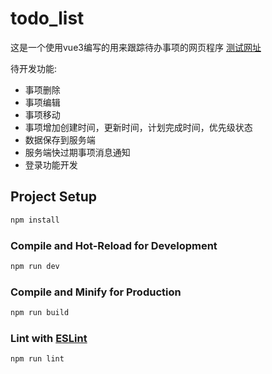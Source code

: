 # todo_list

这是一个使用vue3编写的用来跟踪待办事项的网页程序
[测试网址](http://todo.windqiu.cn/)

待开发功能:
- 事项删除
- 事项编辑
- 事项移动
- 事项增加创建时间，更新时间，计划完成时间，优先级状态
- 数据保存到服务端
- 服务端快过期事项消息通知
- 登录功能开发

## Project Setup

```sh
npm install
```

### Compile and Hot-Reload for Development

```sh
npm run dev
```

### Compile and Minify for Production

```sh
npm run build
```

### Lint with [ESLint](https://eslint.org/)

```sh
npm run lint
```
